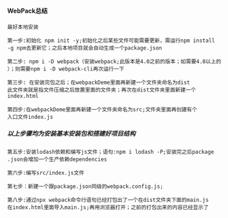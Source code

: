 #### WebPack总结

```
最好本地安装
```

```
第一步:初始化 npm init -y;初始化之后某些文件可能需要更新，需运行npm install 
-g npm去更新它；之后本地项目就会自动生成一个package.json
```

```
第二步: npm i -D webpack（安装webpack;此版本是4.0之前的版本；如需要4.0以上的
）；则需要npm i -D webpack-cli再次运行一下
```


```
第三步: 在安装完包之后；在webpackDeme里面再新建一个文件夹命名为dist
此文件夹就是指文件压缩之后放置里面的文件夹；再次在dist文件夹里面新建一个
index.html
```


```
第四步:在webpackDeme里面再新建一个文件夹命名为src;文件夹里面再创建有个
入口文件index.js
```
##### 以上步骤均为安装基本安装包和搭建好项目结构


```
第五步:安装lodash依赖和编写js文件；语句:npm i lodash -P;安装完之后package
.json会增加一个生产依赖dependencies
```


```
第六步:编写src/index.js文件
```


```
第七步：新建一个跟package.json同级的webpack.config.js;
```


```
第八步:通过npx webpack命令行语句已经打包出了一个在dist文件夹下面的main.js
在index.html里面导入main.js;再用浏览器打开；之前的打包出来的内容已经显示了
```
